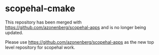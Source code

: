 # scopehal-cmake

This repository has been merged with https://github.com/azonenberg/scopehal-apps and is no longer being updated.

Please use https://github.com/azonenberg/scopehal-apps as the new top level repository for scopehal work.
